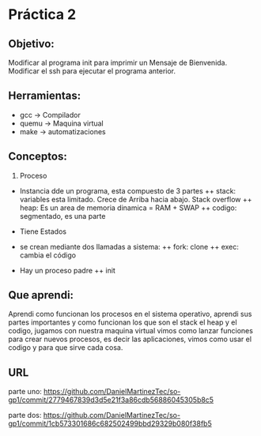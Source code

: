 # Práctica 2

## Objetivo:
Modificar al programa init para imprimir un Mensaje de Bienvenida. 
Modificar el ssh para ejecutar el programa anterior.

## Herramientas:
* gcc -> Compilador 
* quemu -> Maquina virtual
* make -> automatizaciones 

## Conceptos:

1) Proceso
* Instancia dde un programa, esta compuesto de 3 partes 
++ stack: variables esta limitado. Crece de Arriba hacia abajo. Stack overflow
++ heap: Es un area de memoria dinamica = RAM + SWAP 
++ codigo: segmentado, es una parte 

+ Tiene Estados 
+ se crean mediante dos llamadas a sistema:
++ fork: clone
++ exec: cambia el código

+ Hay un proceso padre
++ init
 

## Que aprendi:
Aprendi como funcionan los procesos en el sistema operativo, aprendi sus partes importantes y como funcionan los que son el stack 
el heap y el codigo, jugamos con nuestra maquina virtual vimos como lanzar funciones para crear nuevos procesos, es decir las aplicaciones, vimos como usar el codigo y para que sirve cada cosa.

## URL
parte uno:
https://github.com/DanielMartinezTec/so-gp1/commit/2779467839d3d5e21f3a86cdb56886045305b8c5

parte dos:
https://github.com/DanielMartinezTec/so-gp1/commit/1cb573301686c682502499bbd29329b080f38fb5
